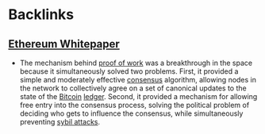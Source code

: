
# Backlinks
## [Ethereum Whitepaper](<Ethereum Whitepaper.md>)
- The mechanism behind [proof of work](<proof of work.md>) was a breakthrough in the space because it simultaneously solved two problems. First, it provided a simple and moderately effective [consensus](<consensus.md>) algorithm, allowing nodes in the network to collectively agree on a set of canonical updates to the state of the [Bitcoin](<Bitcoin.md>) [ledger](<ledger.md>). Second, it provided a mechanism for allowing free entry into the consensus process, solving the political problem of deciding who gets to influence the consensus, while simultaneously preventing [sybil attacks](<sybil attacks.md>).

